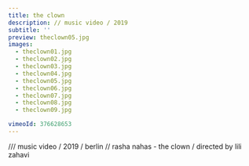 ```yaml
---
title: the clown
description: // music video / 2019
subtitle: ''
preview: theclown05.jpg
images:
  - theclown01.jpg
  - theclown02.jpg
  - theclown03.jpg
  - theclown04.jpg
  - theclown05.jpg
  - theclown06.jpg
  - theclown07.jpg
  - theclown08.jpg
  - theclown09.jpg

vimeoId: 376628653
---
```


/// music video / 2019 / berlin
// rasha nahas - the clown
/ directed by lili zahavi
